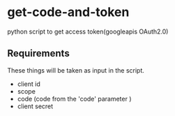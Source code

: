 # get-code-and-token
python script to get access token(googleapis OAuth2.0)


## Requirements
These things will be taken as input in the script.

  - client id
  - scope
  - code (code from the 'code' parameter )
  - client secret
  
 
